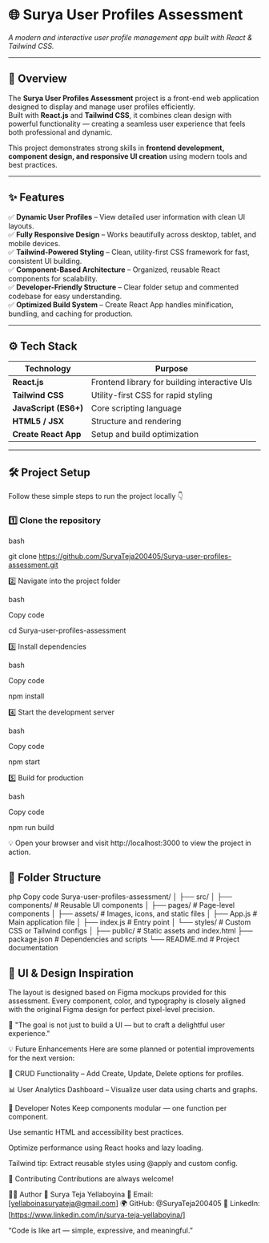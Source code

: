 # 🌐 Surya User Profiles Assessment  
*A modern and interactive user profile management app built with React & Tailwind CSS.*

---

## 🧭 Overview  
The **Surya User Profiles Assessment** project is a front-end web application designed to display and manage user profiles efficiently.  
Built with **React.js** and **Tailwind CSS**, it combines clean design with powerful functionality — creating a seamless user experience that feels both professional and dynamic.

This project demonstrates strong skills in **frontend development, component design, and responsive UI creation** using modern tools and best practices.

---

## ✨ Features  

✅ **Dynamic User Profiles** – View detailed user information with clean UI layouts.  
✅ **Fully Responsive Design** – Works beautifully across desktop, tablet, and mobile devices.  
✅ **Tailwind-Powered Styling** – Clean, utility-first CSS framework for fast, consistent UI building.  
✅ **Component-Based Architecture** – Organized, reusable React components for scalability.  
✅ **Developer-Friendly Structure** – Clear folder setup and commented codebase for easy understanding.  
✅ **Optimized Build System** – Create React App handles minification, bundling, and caching for production.

---

## ⚙️ Tech Stack  

| Technology | Purpose |
|-------------|----------|
| **React.js** | Frontend library for building interactive UIs |
| **Tailwind CSS** | Utility-first CSS for rapid styling |
| **JavaScript (ES6+)** | Core scripting language |
| **HTML5 / JSX** | Structure and rendering |
| **Create React App** | Setup and build optimization |

---

## 🛠️ Project Setup  

Follow these simple steps to run the project locally 👇  

### 1️⃣ Clone the repository  
bash

git clone https://github.com/SuryaTeja200405/Surya-user-profiles-assessment.git

2️⃣ Navigate into the project folder

bash

Copy code

cd Surya-user-profiles-assessment

3️⃣ Install dependencies

bash

Copy code

npm install

4️⃣ Start the development server

bash

Copy code

npm start

5️⃣ Build for production

bash

Copy code

npm run build

💡 Open your browser and visit http://localhost:3000 to view the project in action.

## 📂 Folder Structure

php
Copy code
Surya-user-profiles-assessment/
│
├── src/
│   ├── components/       # Reusable UI components
│   ├── pages/            # Page-level components
│   ├── assets/           # Images, icons, and static files
│   ├── App.js            # Main application file
│   ├── index.js          # Entry point
│   └── styles/           # Custom CSS or Tailwind configs
│
├── public/               # Static assets and index.html
├── package.json          # Dependencies and scripts
└── README.md             # Project documentation

## 🌈 UI & Design Inspiration

The layout is designed based on Figma mockups provided for this assessment.
Every component, color, and typography is closely aligned with the original Figma design for perfect pixel-level precision.

🎨 "The goal is not just to build a UI — but to craft a delightful user experience."

💡 Future Enhancements
Here are some planned or potential improvements for the next version:

🔁 CRUD Functionality – Add Create, Update, Delete options for profiles.

📊 User Analytics Dashboard – Visualize user data using charts and graphs.

🧠 Developer Notes
Keep components modular — one function per component.

Use semantic HTML and accessibility best practices.

Optimize performance using React hooks and lazy loading.

Tailwind tip: Extract reusable styles using @apply and custom config.

🤝 Contributing
Contributions are always welcome!


🧑‍💻 Author
👤 Surya Teja Yellaboyina
📧 Email: [yellaboinasuryateja@gmail.com]
🌍 GitHub: @SuryaTeja200405
💼 LinkedIn: [https://www.linkedin.com/in/surya-teja-yellaboyina/]

“Code is like art — simple, expressive, and meaningful.”
